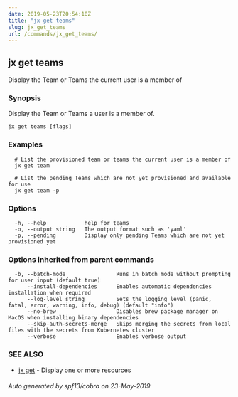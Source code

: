 ```yaml
---
date: 2019-05-23T20:54:10Z
title: "jx get teams"
slug: jx_get_teams
url: /commands/jx_get_teams/
---
```

## jx get teams

Display the Team or Teams the current user is a member of

### Synopsis

Display the Team or Teams a user is a member of.

```
jx get teams [flags]
```

### Examples

```
  # List the provisioned team or teams the current user is a member of
  jx get team
  
  # List the pending Teams which are not yet provisioned and available for use
  jx get team -p
```

### Options

```
  -h, --help            help for teams
  -o, --output string   The output format such as 'yaml'
  -p, --pending         Display only pending Teams which are not yet provisioned yet
```

### Options inherited from parent commands

```
  -b, --batch-mode                Runs in batch mode without prompting for user input (default true)
      --install-dependencies      Enables automatic dependencies installation when required
      --log-level string          Sets the logging level (panic, fatal, error, warning, info, debug) (default "info")
      --no-brew                   Disables brew package manager on MacOS when installing binary dependencies
      --skip-auth-secrets-merge   Skips merging the secrets from local files with the secrets from Kubernetes cluster
      --verbose                   Enables verbose output
```

### SEE ALSO

* [jx get](/commands/jx_get/)	 - Display one or more resources

###### Auto generated by spf13/cobra on 23-May-2019

